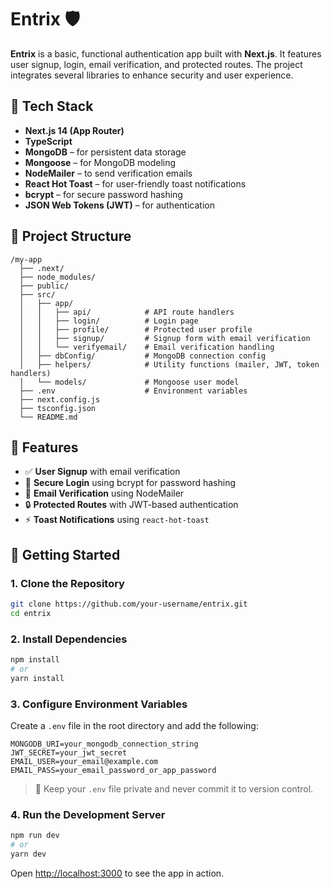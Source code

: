 # Entrix 🛡️

**Entrix** is a basic, functional authentication app built with **Next.js**. It features user signup, login, email verification, and protected routes. The project integrates several libraries to enhance security and user experience.

## 🔧 Tech Stack

- **Next.js 14 (App Router)**
- **TypeScript**
- **MongoDB** – for persistent data storage
- **Mongoose** – for MongoDB modeling
- **NodeMailer** – to send verification emails
- **React Hot Toast** – for user-friendly toast notifications
- **bcrypt** – for secure password hashing
- **JSON Web Tokens (JWT)** – for authentication

## 📁 Project Structure

```
/my-app
  ├── .next/
  ├── node_modules/
  ├── public/
  ├── src/
  │   ├── app/
  │   │   ├── api/            # API route handlers
  │   │   ├── login/          # Login page
  │   │   ├── profile/        # Protected user profile
  │   │   ├── signup/         # Signup form with email verification
  │   │   └── verifyemail/    # Email verification handling
  │   ├── dbConfig/           # MongoDB connection config
  │   ├── helpers/            # Utility functions (mailer, JWT, token handlers)
  │   └── models/             # Mongoose user model
  ├── .env                    # Environment variables
  ├── next.config.js
  ├── tsconfig.json
  └── README.md
```

## 🔑 Features

- ✅ **User Signup** with email verification
- 🔐 **Secure Login** using bcrypt for password hashing
- 📧 **Email Verification** using NodeMailer
- 🔒 **Protected Routes** with JWT-based authentication
- ⚡ **Toast Notifications** using `react-hot-toast`

## 🚀 Getting Started

### 1. Clone the Repository

```bash
git clone https://github.com/your-username/entrix.git
cd entrix
```

### 2. Install Dependencies

```bash
npm install
# or
yarn install
```

### 3. Configure Environment Variables

Create a `.env` file in the root directory and add the following:

```env
MONGODB_URI=your_mongodb_connection_string
JWT_SECRET=your_jwt_secret
EMAIL_USER=your_email@example.com
EMAIL_PASS=your_email_password_or_app_password
```

> 🔐 Keep your `.env` file private and never commit it to version control.

### 4. Run the Development Server

```bash
npm run dev
# or
yarn dev
```

Open [http://localhost:3000](http://localhost:3000) to see the app in action.
